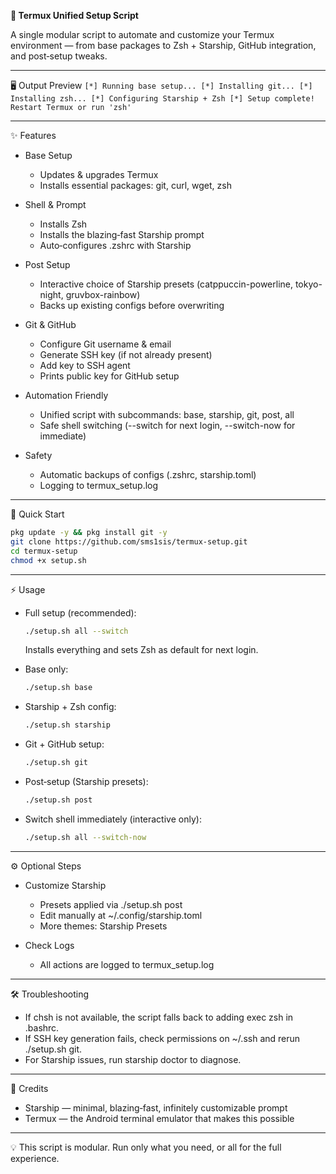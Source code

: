 **📱 Termux Unified Setup Script**

A single modular script to automate and customize your Termux environment — from base packages to Zsh + Starship, GitHub integration, and post‑setup tweaks.

---

🖥️ Output Preview
`
[*] Running base setup...
[*] Installing git...
[*] Installing zsh...
[*] Configuring Starship + Zsh
[*] Setup complete! Restart Termux or run 'zsh'
`

---

✨ Features

- Base Setup
  - Updates & upgrades Termux
  - Installs essential packages: git, curl, wget, zsh

- Shell & Prompt
  - Installs Zsh
  - Installs the blazing‑fast Starship prompt
  - Auto‑configures .zshrc with Starship

- Post Setup
  - Interactive choice of Starship presets (catppuccin-powerline, tokyo-night, gruvbox-rainbow)
  - Backs up existing configs before overwriting

- Git & GitHub
  - Configure Git username & email
  - Generate SSH key (if not already present)
  - Add key to SSH agent
  - Prints public key for GitHub setup

- Automation Friendly
  - Unified script with subcommands: base, starship, git, post, all
  - Safe shell switching (--switch for next login, --switch-now for immediate)

- Safety
  - Automatic backups of configs (.zshrc, starship.toml)
  - Logging to termux_setup.log

---

🚀 Quick Start

```bash
pkg update -y && pkg install git -y
git clone https://github.com/sms1sis/termux-setup.git
cd termux-setup
chmod +x setup.sh
```

---

⚡ Usage

- Full setup (recommended):
  ```bash
  ./setup.sh all --switch
  ```
  Installs everything and sets Zsh as default for next login.

- Base only:
  ```bash
  ./setup.sh base
  ```

- Starship + Zsh config:
  ```bash
  ./setup.sh starship
  ```

- Git + GitHub setup:
  ```bash
  ./setup.sh git
  ```

- Post‑setup (Starship presets):
  ```bash
  ./setup.sh post
  ```

- Switch shell immediately (interactive only):
  ```bash
  ./setup.sh all --switch-now
  ```

---

⚙️ Optional Steps

- Customize Starship
  - Presets applied via ./setup.sh post
  - Edit manually at ~/.config/starship.toml
  - More themes: Starship Presets

- Check Logs
  - All actions are logged to termux_setup.log

---

🛠️ Troubleshooting

- If chsh is not available, the script falls back to adding exec zsh in .bashrc.
- If SSH key generation fails, check permissions on ~/.ssh and rerun ./setup.sh git.
- For Starship issues, run starship doctor to diagnose.

---

🙌 Credits

- Starship — minimal, blazing‑fast, infinitely customizable prompt  
- Termux — the Android terminal emulator that makes this possible  

---

💡 This script is modular. Run only what you need, or all for the full experience.
